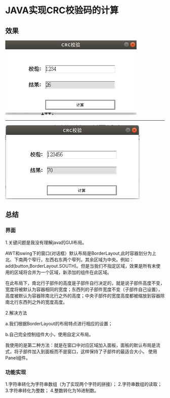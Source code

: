# JAVA实现CRC校验码的计算

## 效果
![示例1](https://github.com/chenzhigao/JAVAGUI-CaculateCRC/blob/master/2018-10-17%2014-53-45%E5%B1%8F%E5%B9%95%E6%88%AA%E5%9B%BE.png)

<hr/>

![示例2](https://github.com/chenzhigao/JAVAGUI-CaculateCRC/blob/master/2018-10-17%2014-56-09%E5%B1%8F%E5%B9%95%E6%88%AA%E5%9B%BE.png)


## 总结

### 界面

 1.关键问题是我没有理解java的GUI布局。
	<p>AWT和swing下的窗口(对话框）默认布局是BorderLayout,此时容器划分为上北、下南两个窄行，左西右东两个窄列，其余区域为中央。例如：add(button,BorderLayout.SOUTH)。但是当我们不指定区域，效果是所有未使用的区域将合并为一个区域，新添加的组件在此区域。</p>
	<p>在此布局下，南北行子部件的高度是子部件自行决定的，就是说子部件高度不变，宽度将被默认为容器相同的宽度；东西列的子部件宽度不变（子部件自己设置），高度被默认为容器除南北行之外的高度；中央子部件的宽度高度都被缩放到容器除南北行东西列之外的宽度高度。</P>

 2.解决方法
  <p>a.我们根据BorderLayout的布局特点进行相应的设置；</p>
  <p>b.自己完全控制组件大小，使用自定义布局。</p>
  <p>我使用的是第二种方法：就是在窗口中对应区域加入面板，面板的默认布局是流式，将子部件加入到面板而不是窗口，这样保持了子部件的最适合大小。
使用Panel组件。</p>

### 功能实现

 1.字符串转化为字符串数组（为了实现两个字符的拼接）；
 2.字符串数组的读取；
 3.字符串转化为整数；
 4.整数转化为16进制数。


